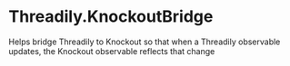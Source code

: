 # Threadily.KnockoutBridge
Helps bridge Threadily to Knockout so that when a Threadily observable updates, the Knockout observable reflects that change

